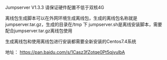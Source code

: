 Jumpserver V1.3.3
请保证硬件配置不低于双核4G

离线包生成脚本可以在外网环境生成离线包，生成的离线包名称就是jumpserver.tar.gz，生成的目录在/tmp 下
jumpserver.sh是离线安装脚本，需要配合jumpserver.tar.gz离线包使用

生成离线包和使用离线包进行安装都需要全新安装的Centos7.4系统


地址：
https://pan.baidu.com/s/1Casz3fZotqe0Pt5qjvulbA
